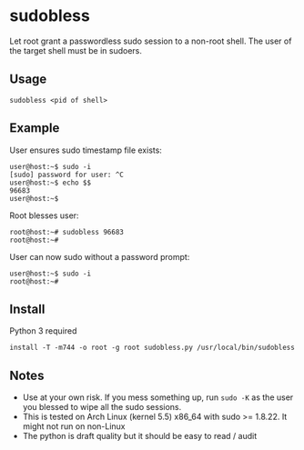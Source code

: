 # sudobless

Let root grant a passwordless sudo session to a non-root shell. The user of the target shell must be in sudoers.

## Usage
```
sudobless <pid of shell>
```

## Example

User ensures sudo timestamp file exists:
```
user@host:~$ sudo -i
[sudo] password for user: ^C
user@host:~$ echo $$
96683
user@host:~$ 
```

Root blesses user:
```
root@host:~# sudobless 96683
root@host:~# 
```

User can now sudo without a password prompt:
```
user@host:~$ sudo -i
root@host:~# 
```

## Install

Python 3 required

```
install -T -m744 -o root -g root sudobless.py /usr/local/bin/sudobless
```

## Notes

* Use at your own risk. If you mess something up, run `sudo -K` as the user you blessed to wipe all the sudo sessions.
* This is tested on Arch Linux (kernel 5.5) x86_64 with sudo >= 1.8.22. It might not run on non-Linux
* The python is draft quality but it should be easy to read / audit
